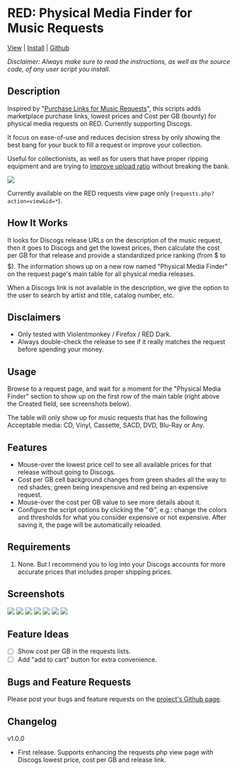 RED: Physical Media Finder for Music Requests
=============================
[View](https://greasyfork.org/en/scripts/527903-red-physical-media-finder-for-music-requests) | [Install](https://update.greasyfork.org/scripts/527903/RED%3A%20Physical%20Media%20Finder%20for%20Music%20Requests.user.js) | [Github](https://github.com/k0r302/red-physical-media-finder)

*Disclaimer: Always make sure to read the instructions, as well as the source code, of any user script you install.*

Description
-----------
Inspired by "[Purchase Links for Music Requests](https://redacted.sh/forums.php?action=viewthread&threadid=39104)", this scripts adds marketplace purchase links, lowest prices and Cost per GB (bounty) for physical media requests on RED. Currently supporting Discogs.

It focus on ease-of-use and reduces decision stress by only showing the best bang for your buck to fill a request or improve your collection.

Useful for collectionists, as well as for users that have proper ripping equipment and are trying to [improve upload ratio](https://redacted.sh/wiki.php?action=article&id=70#_1363336749) without breaking the bank.

![](https://i.imgur.com/YaFotZn.png)

Currently available on the RED requests view page only (`requests.php?action=view&id=*`).

How It Works
------------
It looks for Discogs release URLs on the description of the music request, then it goes to Discogs and get the lowest prices, then calculate the cost per GB for that release and provide a standardized price ranking (from $ to $$$$$). The information shows up on a new row named "Physical Media Finder" on the request page's main table for all physical media releases.

When a Discogs link is not available in the description, we give the option to the user to search by artist and title, catalog number, etc.

Disclaimers
-----------
- Only tested with Violentmonkey / Firefox / RED Dark.
- Always double-check the release to see if it really matches the request before spending your money.

Usage
-----
Browse to a request page, and wait for a moment for the "Physical Media Finder" section to show up on the first row of the main table (right above the Created field, see screenshots below).

The table will only show up for music requests that has the following Acceptable media: CD, Vinyl, Cassette, SACD, DVD, Blu-Ray or Any.

Features
--------
- Mouse-over the lowest price cell to see all available prices for that release without going to Discogs.
- Cost per GB cell background changes from green shades all the way to red shades; green being inexpensive and red being an expensive request.
- Mouse-over the cost per GB value to see more details about it.
- Configure the script options by clicking the "⚙️", e.g.: change the colors and thresholds for what you consider expensive or not expensive. After saving it, the page will be automatically reloaded.

Requirements
------------
1. None. But I recommend you to log into your Discogs accounts for more accurate prices that includes proper shipping prices.

Screenshots
-----------
![](https://i.imgur.com/YaFotZn.png)
![](https://i.imgur.com/69PbDkQ.png)
![](https://i.imgur.com/CmfKS9V.png)
![](https://i.imgur.com/t9ptl57.png)
![](https://i.imgur.com/lce9Xtz.png)
![](https://i.imgur.com/nGu1eL2.png)
![](https://i.imgur.com/c2g0cS2.png)

Feature Ideas
---------------
- [ ] Show cost per GB in the requests lists.
- [ ] Add "add to cart" button for extra convenience.

Bugs and Feature Requests
----------------------------
Please post your bugs and feature requests on the [project's Github page](https://github.com/k0r302/red-physical-media-finder/issues).

Changelog
---------
v1.0.0
- First release. Supports enhancing the requests.php view page with Discogs lowest price, cost per GB and release link.